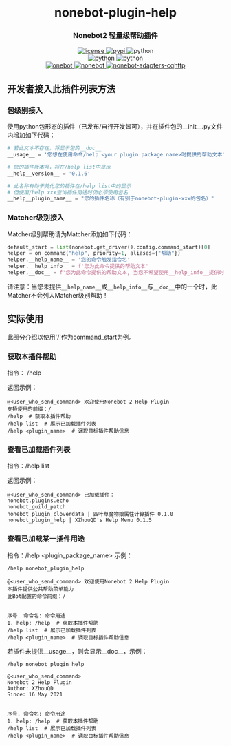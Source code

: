 <div align="center">

# nonebot-plugin-help
### Nonebot2 轻量级帮助插件

<a href="https://raw.githubusercontent.com/xzhouqd/nonebot-plugin-help/main/LICENSE">
    <img src="https://img.shields.io/github/license/xzhouqd/nonebot-plugin-help?style=for-the-badge" alt="license">
</a>
<a href="https://pypi.python.org/pypi/nonebot-plugin-help">
    <img src="https://img.shields.io/pypi/v/nonebot-plugin-help?color=green&style=for-the-badge" alt="pypi">
</a>
<img src="https://img.shields.io/badge/python-3.7.3+-blue?style=for-the-badge" alt="python">
<br />
<img src="https://img.shields.io/badge/tested_python-3.8.9-blue?style=for-the-badge" alt="python">
<img src="https://img.shields.io/static/v1?label=tested+env&message=go-cqhttp+1.0.0-beta8-fix1&color=blue&style=for-the-badge" alt="python">

<br />
<a href="https://github.com/botuniverse/onebot/blob/master/README.md">
    <img src="https://img.shields.io/badge/Onebot-v11-brightgreen?style=for-the-badge" alt="onebot">
</a>
<a href="https://github.com/nonebot/nonebot2">
    <img src="https://img.shields.io/badge/Nonebot-2.0.0a16-red?style=for-the-badge" alt="nonebot">
</a>
<a href="https://pypi.org/project/nonebot-adapter-cqhttp/">
    <img src="https://img.shields.io/static/v1?label=Nonebot-adapters-cqhttp&message=2.0.0a16&color=red&style=for-the-badge" alt="nonebot-adapters-cqhttp">
</a>
</div>

## 开发者接入此插件列表方法
### 包级别接入
使用python包形态的插件（已发布/自行开发皆可），并在插件包的__init__.py文件内增加如下代码：
```python
# 若此文本不存在，将显示包的__doc__
__usage__ = '您想在使用命令/help <your plugin package name>时提供的帮助文本'

# 您的插件版本号，将在/help list中显示
__help__version__ = '0.1.6' 

# 此名称有助于美化您的插件在/help list中的显示
# 但使用/help xxx查询插件用途时仍必须使用包名
__help__plugin_name__ = "您的插件名称（有别于nonebot-plugin-xxx的包名）" 
```
### Matcher级别接入
Matcher级别帮助请为Matcher添加如下代码：
```python
default_start = list(nonebot.get_driver().config.command_start)[0]
helper = on_command("help", priority=1, aliases={"帮助"})
helper.__help_name__ = '您的命令触发指令名'
helper.__help_info__ = f'您为此命令提供的帮助文本'
helper.__doc__ = f'您为此命令提供的帮助文本, 当您不希望使用__help_info__提供时，可以使用__doc__提供'
```
请注意：当您未提供`__help_name__`或`__help_info__`与`__doc__`中的一个时，此Matcher不会列入Matcher级别帮助！

## 实际使用
此部分介绍以使用'/'作为command_start为例。
### 获取本插件帮助
指令： /help

返回示例：
```
@<user_who_send_command> 欢迎使用Nonebot 2 Help Plugin
支持使用的前缀：/
/help  # 获取本插件帮助
/help list  # 展示已加载插件列表
/help <plugin_name>  # 调取目标插件帮助信息
```
### 查看已加载插件列表
指令：/help list

返回示例：
```
@<user_who_send_command> 已加载插件：
nonebot.plugins.echo 
nonebot_guild_patch 
nonebot_plugin_cloverdata | 四叶草魔物娘属性计算插件 0.1.0
nonebot_plugin_help | XZhouQD's Help Menu 0.1.5
```

### 查看已加载某一插件用途
指令：/help <plugin_package_name>
示例：
```
/help nonebot_plugin_help

@<user_who_send_command> 欢迎使用Nonebot 2 Help Plugin
本插件提供公共帮助菜单能力
此Bot配置的命令前缀：/


序号. 命令名: 命令用途
1. help: /help  # 获取本插件帮助
/help list  # 展示已加载插件列表
/help <plugin_name>  # 调取目标插件帮助信息
```

若插件未提供__usage__，则会显示__doc__，示例：
```
/help nonebot_plugin_help

@<user_who_send_command>
Nonebot 2 Help Plugin
Author: XZhouQD
Since: 16 May 2021


序号. 命令名: 命令用途
1. help: /help  # 获取本插件帮助
/help list  # 展示已加载插件列表
/help <plugin_name>  # 调取目标插件帮助信息
```